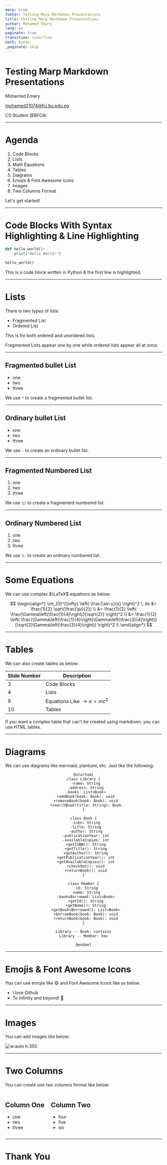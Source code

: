 ```yaml
---
marp: true
footer: Testing Marp Markdown Presentations
title: Testing Marp Markdown Presentations
author: Mohamed Emary
lang: en
paginate: true
transition: coverflow
math: katex
_paginate: skip
---
```


<!-- 
_class: slide-one
-->

# Testing Marp Markdown Presentations

Mohamed Emary

<mohamed21074@fci.bu.edu.eg>

CS Student @BFCAI

---

# Agenda

1. Code Blocks
2. Lists
3. Math Equations
4. Tables
5. Diagrams
6. Emojis & Font Awesome Icons
7. Images
8. Two Columns Format

Let's get started!

---

# Code Blocks With Syntax Highlighting & Line Highlighting

```python {1,3}
def hello_world():
    print("Hello World!")

hello_world()
```

This is a code block written in Python & the first line is highlighted.

---

# Lists

There is two types of lists:

- Fragmented List
- Ordered List

This is for both ordered and unordered lists.

Fragmented Lists appear one by one while ordered lists appear all at once.

---

## Fragmented bullet List

<!-- markdownlint-disable -->
* one
* two
* three
<!-- markdownlint-enable -->

We use `*` to create a fragmented bullet list.

---

## Ordinary bullet List

- one
- two
- three

We use `-` to create an ordinary bullet list.

---

## Fragmented Numbered List

1) one
2) two
3) three

We use `1)` to create a fragmented numbered list.

---

## Ordinary Numbered List

1. one
2. two
3. three

We use `1.` to create an ordinary numbered list.

---

# Some Equations

We can use complex $\LaTeX$ equations as below:

$$
\begin{align*}
\int_{0}^{\infty} \left( \frac{\sin x}{x} \right)^2 \, dx &= \frac{1}{2} \sqrt{\frac{\pi}{2}} \\
&= \frac{1}{2} \left( \frac{\Gamma\left(\frac{1}{4}\right)}{\sqrt{2}} \right)^2 \\
&= \frac{1}{2} \left( \frac{\Gamma\left(\frac{1}{4}\right)\Gamma\left(\frac{3}{4}\right)}{\sqrt{2}\Gamma\left(\frac{3}{4}\right)} \right)^2 \\
\end{align*}
$$

---

# Tables

We can also create tables as below:

| Slide Number | Description                 |
| ------------ | --------------------------- |
| 3            | Code Blocks                 |
| 4            | Lists                       |
| 9            | Equations Like $\to e=mc^2$ |
| 10           | Tables                      |

If you want a complex table that can't be created using markdown, you can use HTML tables.

---

# Diagrams

We can use diagrams like mermaid, plantuml, etc. Just like the following:

<div style="text-align: center;">

```plantuml
@startuml
class Library {
  -name: String
  -address: String
  -books: List<Book>
  +addBook(book: Book): void
  +removeBook(book: Book): void
  +searchBook(title: String): Book
}

class Book {
  -isbn: String
  -title: String
  -author: String
  -publicationYear: int
  -availableCopies: int
  +getISBN(): String
  +getTitle(): String
  +getAuthor(): String
  +getPublicationYear(): int
  +getAvailableCopies(): int
  +checkOut(): void
  +returnBook(): void
}

class Member {
  -id: String
  -name: String
  -booksBorrowed: List<Book>
  +getId(): String
  +getName(): String
  +getBooksBorrowed(): List<Book>
  +borrowBook(book: Book): void
  +returnBook(book: Book): void
}

Library -- Book: contains
Library -- Member: has

@enduml
```

</div>

---

# Emojis & Font Awesome Icons

You can use emojis like :smile: and Font Awesome Icons like <i class="fab fa-github"></i> as below:

- I love Github <i class="fab fa-github"></i>
- To infinity and beyond! :rocket:

---

# Images

You can add images like below:

![w:auto h:350](https://cataas.com/cat)

---

# Two Columns

You can create use two columns format like below:

<div class="columns">
<div>

## Column One

- one
- two
- three

</div>
<div>

## Column Two

- four
- five
- six

</div>
</div>

---

<!-- _class: last -->

# Thank You
